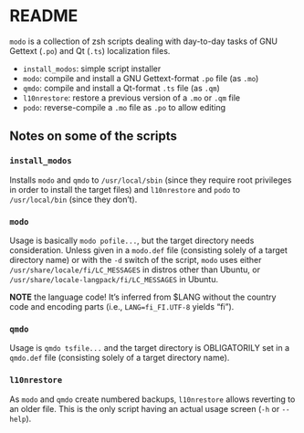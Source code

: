 # README

`modo` is a collection of zsh scripts dealing with day-to-day tasks of GNU Gettext (`.po`) and Qt (`.ts`) localization files.

*   `install_modos`: simple script installer
*   `modo`: compile and install a GNU Gettext-format `.po` file (as `.mo`)
*   `qmdo`: compile and install a Qt-format `.ts` file (as `.qm`)
*   `l10nrestore`: restore a previous version of a `.mo` or `.qm` file
*   `podo`: reverse-compile a `.mo` file as `.po` to allow editing

## Notes on some of the scripts

### `install_modos`

Installs `modo` and `qmdo` to `/usr/local/sbin` (since they require root privileges in order to install the target files) and `l10nrestore` and `podo` to `/usr/local/bin` (since they don’t).

### `modo`

Usage is basically `modo pofile...`, but the target directory needs consideration. Unless given in a `modo.def` file (consisting solely of a target directory name) or with the `-d` switch of the script, `modo` uses either `/usr/share/locale/fi/LC_MESSAGES` in distros other than Ubuntu, or `/usr/share/locale-langpack/fi/LC_MESSAGES` in Ubuntu.

**NOTE** the language code! It’s inferred from $LANG without the country code and encoding parts (i.e., `LANG=fi_FI.UTF-8` yields “fi”).

### `qmdo`

Usage is `qmdo tsfile...` and the target directory is OBLIGATORILY set in a `qmdo.def` file (consisting solely of a target directory name).

### `l10nrestore`

As `modo` and `qmdo` create numbered backups, `l10nrestore` allows reverting to an older file. This is the only script having an actual usage screen (`-h` or `--help`).
